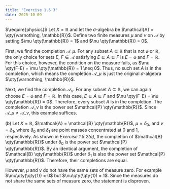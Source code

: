 ```yaml
---
title: "Exercise 1.5.3"
date: 2025-10-09
---
```

$\require{physics}$
Let $X = \mathbb{R}$ and let the $\sigma$-algebra be $\mathcal{A} = \qty{\varnothing, \mathbb{R}}$. 
Define two finite measures $\mu$ and $\nu$ on $\mathcal{A}$ by setting $\mu \qty(\mathbb{R}) = 1$ and $\nu \qty(\mathbb{R}) = 0$. 

First, we find the completion $\mathcal{A}\_{\mu}$. 
For any subset $A \subseteq \mathbb{R}$ that is not $\varnothing$ or $\mathbb{R}$, the only choice for sets $E$, $F \in \mathcal{A}$ satisfying $E \subseteq A \subseteq F$ is $E = \varnothing$ and $F = \mathbb{R}$. 
For this choice, however, the condition on the measure fails, as $\mu \qty(F-E) = \mu \qty(\mathbb{R}) = 1 \neq 0$. 
Thus, no such set $A$ is in the completion, which means the completion $\mathcal{A}\_{\mu}$ is just the original $\sigma$-algebra $\qty{\varnothing, \mathbb{R}}$. 

Next, we find the completion $\mathcal{A}_{\nu}$. 
For any subset $A \subseteq \mathbb{R}$, we can again choose $E = \varnothing$ and $F = \mathbb{R}$. 
In this case, $E \subseteq A \subseteq F$ and $\nu \qty(F-E) = \nu \qty(\mathbb{R}) = 0$. 
Therefore, every subset $A$ is in the completion. 
The completion $\mathcal{A}\_{\nu}$ is the power set $\mathcal{P} \qty(\mathbb{R})$. 
Since $\mathcal{A}\_{\mu} \neq \mathcal{A}\_{\nu}$, this example suffices. 

(b) Let $X = \mathbb{R}$, $\mathcal{A} = \mathcal{B} \qty(\mathbb{R})$, $\mu = \delta_0$, and $\nu = \delta_1$, where $\delta_0$ and $\delta_1$ are point masses concentrated at $0$ and $1$, respectively. 
As shown in *Exercise 1.5.2(a)*, the completion of $\mathcal{B} \qty(\mathbb{R})$ under $\delta_0$ is the power set $\mathcal{P} \qty(\mathbb{R})$. 
By an identical argument, the completion of $\mathcal{B} \qty(\mathbb{R})$ under $\delta_1$ is also the power set $\mathcal{P} \qty(\mathbb{R})$. 
Therefore, their completions are equal.

However, $\mu$ and $\nu$ do not have the same sets of measure zero. 
For example $\mu\qty(\qty{1}) = 0$ but $\nu\qty(\qty{1}) = 1$. 
Since the measures do not share the same sets of measure zero, the statement is disproven. 
